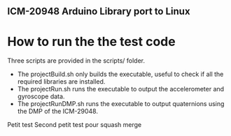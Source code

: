 ## ICM-20948 Arduino Library port to Linux
# How to run the the test code
Three scripts are provided in the scripts/ folder.
* The projectBuild.sh only builds the executable, useful to check if all the required libraries are installed.
* The projectRun.sh runs the executable to output the accelerometer and gyroscope data.
* The projectRunDMP.sh runs the executable to output quaternions using the DMP of the ICM-29048.

Petit test
Second petit test pour squash merge

